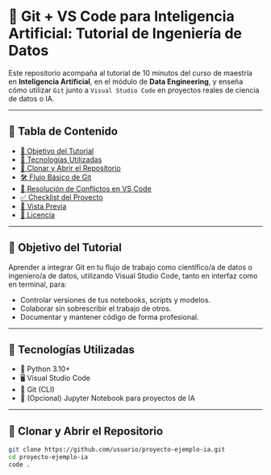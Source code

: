 # 🚀 Git + VS Code para Inteligencia Artificial: Tutorial de Ingeniería de Datos

Este repositorio acompaña al tutorial de 10 minutos del curso de maestría en **Inteligencia Artificial**, en el módulo de **Data Engineering**, y enseña cómo utilizar `Git` junto a `Visual Studio Code` en proyectos reales de ciencia de datos o IA.

---

## 📑 Tabla de Contenido

- [🎯 Objetivo del Tutorial](#-objetivo-del-tutorial)
- [🔧 Tecnologías Utilizadas](#-tecnologías-utilizadas)
- [📁 Clonar y Abrir el Repositorio](#-clonar-y-abrir-el-repositorio)
- [🛠️ Flujo Básico de Git](#-flujo-básico-de-git)
- [🧠 Resolución de Conflictos en VS Code](#-resolución-de-conflictos-en-vs-code)
- [✅ Checklist del Proyecto](#-checklist-del-proyecto)
- [📸 Vista Previa](#-vista-previa)
- [📄 Licencia](#-licencia)

---

## 🎯 Objetivo del Tutorial

Aprender a integrar Git en tu flujo de trabajo como científico/a de datos o ingeniero/a de datos, utilizando Visual Studio Code, tanto en interfaz como en terminal, para:

- Controlar versiones de tus notebooks, scripts y modelos.
- Colaborar sin sobrescribir el trabajo de otros.
- Documentar y mantener código de forma profesional.

---

## 🔧 Tecnologías Utilizadas

- 🐍 Python 3.10+
- 🖥️ Visual Studio Code
- 🧬 Git (CLI)
- 🧠 (Opcional) Jupyter Notebook para proyectos de IA

---

## 📁 Clonar y Abrir el Repositorio

```bash
git clone https://github.com/usuario/proyecto-ejemplo-ia.git
cd proyecto-ejemplo-ia
code .
